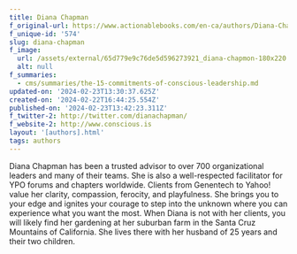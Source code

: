 ```yaml
---
title: Diana Chapman
f_original-url: https://www.actionablebooks.com/en-ca/authors/Diana-Chapman/
f_unique-id: '574'
slug: diana-chapman
f_image:
  url: /assets/external/65d779e9c76de5d596273921_diana-chapmon-180x220.jpeg
  alt: null
f_summaries:
  - cms/summaries/the-15-commitments-of-conscious-leadership.md
updated-on: '2024-02-23T13:30:37.625Z'
created-on: '2024-02-22T16:44:25.554Z'
published-on: '2024-02-23T13:42:23.311Z'
f_twitter-2: http://twitter.com/dianachapman/
f_website-2: http://www.conscious.is
layout: '[authors].html'
tags: authors
---
```


Diana Chapman has been a trusted advisor to over 700 organizational leaders and many of their teams. She is also a well-respected facilitator for YPO forums and chapters worldwide. Clients from Genentech to Yahoo! value her clarity, compassion, ferocity, and playfulness. She brings you to your edge and ignites your courage to step into the unknown where you can experience what you want the most. When Diana is not with her clients, you will likely find her gardening at her suburban farm in the Santa Cruz Mountains of California. She lives there with her husband of 25 years and their two children.
